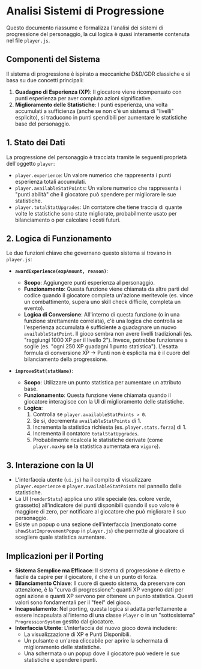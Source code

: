 # Analisi Sistemi di Progressione

Questo documento riassume e formalizza l'analisi dei sistemi di progressione del personaggio, la cui logica è quasi interamente contenuta nel file `player.js`.

## Componenti del Sistema

Il sistema di progressione è ispirato a meccaniche D&D/GDR classiche e si basa su due concetti principali:

1.  **Guadagno di Esperienza (XP)**: Il giocatore viene ricompensato con punti esperienza per aver compiuto azioni significative.
2.  **Miglioramento delle Statistiche**: I punti esperienza, una volta accumulati a sufficienza (anche se non c'è un sistema di "livelli" esplicito), si traducono in punti spendibili per aumentare le statistiche base del personaggio.

## 1. Stato dei Dati

La progressione del personaggio è tracciata tramite le seguenti proprietà dell'oggetto `player`:

*   `player.experience`: Un valore numerico che rappresenta i punti esperienza totali accumulati.
*   `player.availableStatPoints`: Un valore numerico che rappresenta i "punti abilità" che il giocatore può spendere per migliorare le sue statistiche.
*   `player.totalStatUpgrades`: Un contatore che tiene traccia di quante volte le statistiche sono state migliorate, probabilmente usato per bilanciamento o per calcolare i costi futuri.

## 2. Logica di Funzionamento

Le due funzioni chiave che governano questo sistema si trovano in `player.js`:

*   **`awardExperience(expAmount, reason)`**:
    *   **Scopo**: Aggiungere punti esperienza al personaggio.
    *   **Funzionamento**: Questa funzione viene chiamata da altre parti del codice quando il giocatore completa un'azione meritevole (es. vince un combattimento, supera uno skill check difficile, completa un evento).
    *   **Logica di Conversione**: All'interno di questa funzione (o in una funzione strettamente correlata), c'è una logica che controlla se l'esperienza accumulata è sufficiente a guadagnare un nuovo `availableStatPoint`. Il gioco sembra non avere livelli tradizionali (es. "raggiungi 1000 XP per il livello 2"). Invece, potrebbe funzionare a soglie (es. "ogni 250 XP guadagni 1 punto statistica"). L'esatta formula di conversione XP -> Punti non è esplicita ma è il cuore del bilanciamento della progressione.

*   **`improveStat(statName)`**:
    *   **Scopo**: Utilizzare un punto statistica per aumentare un attributo base.
    *   **Funzionamento**: Questa funzione viene chiamata quando il giocatore interagisce con la UI di miglioramento delle statistiche.
    *   **Logica**:
        1.  Controlla se `player.availableStatPoints > 0`.
        2.  Se sì, decrementa `availableStatPoints` di 1.
        3.  Incrementa la statistica richiesta (es. `player.stats.forza`) di 1.
        4.  Incrementa il contatore `totalStatUpgrades`.
        5.  Probabilmente ricalcola le statistiche derivate (come `player.maxHp` se la statistica aumentata era `vigore`).

## 3. Interazione con la UI

*   L'interfaccia utente (`ui.js`) ha il compito di visualizzare `player.experience` e `player.availableStatPoints` nel pannello delle statistiche.
*   La UI (`renderStats`) applica uno stile speciale (es. colore verde, grassetto) all'indicatore dei punti disponibili quando il suo valore è maggiore di zero, per notificare al giocatore che può migliorare il suo personaggio.
*   Esiste un popup o una sezione dell'interfaccia (menzionato come `showStatImprovementPopup` in `player.js`) che permette al giocatore di scegliere quale statistica aumentare.

## Implicazioni per il Porting

*   **Sistema Semplice ma Efficace**: Il sistema di progressione è diretto e facile da capire per il giocatore, il che è un punto di forza.
*   **Bilanciamento Chiave**: Il cuore di questo sistema, da preservare con attenzione, è la "curva di progressione": quanti XP vengono dati per ogni azione e quanti XP servono per ottenere un punto statistica. Questi valori sono fondamentali per il "feel" del gioco.
*   **Incapsulamento**: Nel porting, questa logica si adatta perfettamente a essere incapsulata all'interno di una classe `Player` o in un "sottosistema" `ProgressionSystem` gestito dal giocatore.
*   **Interfaccia Utente**: L'interfaccia del nuovo gioco dovrà includere:
    *   La visualizzazione di XP e Punti Disponibili.
    *   Un pulsante o un'area cliccabile per aprire la schermata di miglioramento delle statistiche.
    *   Una schermata o un popup dove il giocatore può vedere le sue statistiche e spendere i punti. 